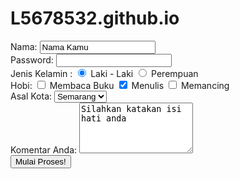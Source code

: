 # L5678532.github.io

<!DOCTYPE html>
<html>
<head>
<title>Belajar Membuat Form </title>
</head>
<body>
<form action=" formulir.html" method="get">
Nama: <input type="text" name="nama" value="Nama Kamu" />
<br />
Password: <input type="password" name="password" />
<br />
Jenis Kelamin : 
<input type="radio" name="jenis_kelamin" value="laki-laki" checked /> 
Laki - Laki
<input type="radio" name="jenis_kelamin" value="perempuan" /> 
Perempuan
<br />
Hobi: <input type="checkbox" name="hobi_baca" /> Membaca Buku
      <input type="checkbox" name="hobi_nulis" checked /> Menulis
      <input type="checkbox" name="hobi_mancing" /> Memancing
<br />
Asal Kota:
 <select name="asal_kota" >
     <option value="Kota Jakarta"> Jakarta</option>
     <option value="Kota Bandung">Bandung</option>
     <option value="Kota Semarang" selected>Semarang</option>
 </select>
<br />
Komentar Anda:
<textarea name="komentar" rows="5" cols="20">
Silahkan katakan isi hati anda
</textarea>
<br />
<input type="submit" value="Mulai Proses!" >
</form>
</body>
</html>
